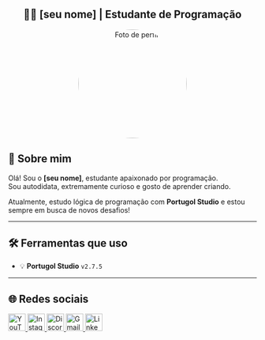 <h2 align="center">👨‍💻 [seu nome] | Estudante de Programação</h2>

<p align="center">
  <img src="perfil.gif" width="220" style="border-radius: 50%;" alt="Foto de perfil" />
</p>

## 📌 Sobre mim

Olá! Sou o **[seu nome]**, estudante apaixonado por programação.  
Sou autodidata, extremamente curioso e gosto de aprender criando.

Atualmente, estudo lógica de programação com **Portugol Studio** e estou sempre em busca de novos desafios!

---

## 🛠️ Ferramentas que uso

- 💡 **Portugol Studio** `v2.7.5`  
---

## 🌐 Redes sociais

<div align="left">
  <a href="https://youtube.com" target="_blank">
    <img src="https://img.shields.io/static/v1?message=YouTube&logo=youtube&label=&color=FF0000&logoColor=white&labelColor=&style=for-the-badge" height="35" alt="YouTube logo" />
  </a>
  <a href="https://instagram.com" target="_blank">
    <img src="https://img.shields.io/static/v1?message=Instagram&logo=instagram&label=&color=E4405F&logoColor=white&labelColor=&style=for-the-badge" height="35" alt="Instagram logo" />
  </a>
  <a href="https://discord.com" target="_blank">
    <img src="https://img.shields.io/static/v1?message=Discord&logo=discord&label=&color=7289DA&logoColor=white&labelColor=&style=for-the-badge" height="35" alt="Discord logo" />
  </a>
  <a href="mailto:seuemail@gmail.com">
    <img src="https://img.shields.io/static/v1?message=Gmail&logo=gmail&label=&color=D14836&logoColor=white&labelColor=&style=for-the-badge" height="35" alt="Gmail logo" />
  </a>
  <a href="https://linkedin.com" target="_blank">
    <img src="https://img.shields.io/static/v1?message=LinkedIn&logo=linkedin&label=&color=0077B5&logoColor=white&labelColor=&style=for-the-badge" height="35" alt="LinkedIn logo" />
  </a>
</div>
